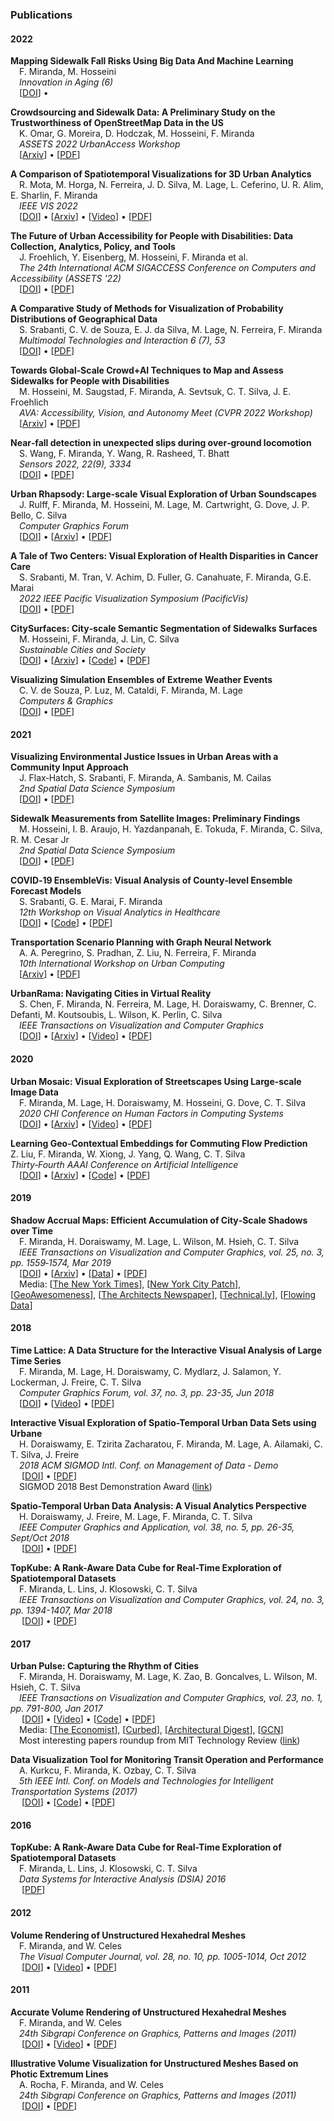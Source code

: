 ### Publications

#### 2022

**Mapping Sidewalk Fall Risks Using Big Data And Machine Learning**<br>
&emsp;F. Miranda, M. Hosseini<br>
&emsp;*Innovation in Aging (6)*<br>
&emsp;[[DOI](https://doi.org/10.1093/geroni/igac059.1104)] &#x2022;

**Crowdsourcing and Sidewalk Data: A Preliminary Study on the Trustworthiness of OpenStreetMap Data in the US**<br>
&emsp;K. Omar, G. Moreira, D. Hodczak, M. Hosseini, F. Miranda<br>
&emsp;*ASSETS 2022 UrbanAccess Workshop*<br>
&emsp;[[Arxiv](https://arxiv.org/abs/2210.02350)] &#x2022;
[[PDF](pdfs/OSM_trustworthiness_2022.pdf)]

**A Comparison of Spatiotemporal Visualizations for 3D Urban Analytics**<br>
&emsp;R. Mota, M. Horga, N. Ferreira, J. D. Silva, M. Lage, L. Ceferino, U. R. Alim, E. Sharlin, F. Miranda<br>
&emsp;*IEEE VIS 2022*<br>
&emsp;[[DOI](https://doi.org/10.48550/arXiv.2208.05370)] &#x2022; 
[[Arxiv](https://arxiv.org/abs/2208.05370)] &#x2022;
[[Video](https://youtu.be/3TBx-njP_sU)] &#x2022;
[[PDF](pdfs/3D_urban_vis_Vis2022.pdf)]

**The Future of Urban Accessibility for People with Disabilities: Data Collection, Analytics, Policy, and Tools**<br>
&emsp;J. Froehlich, Y. Eisenberg, M. Hosseini, F. Miranda et al.<br>
&emsp;*The 24th International ACM SIGACCESS Conference on Computers and Accessibility (ASSETS '22)*<br>
&emsp;[[DOI](https://dl.acm.org/doi/abs/10.1145/3517428.3550402)] &#x2022;
[[PDF](pdfs/future_sigaccess_2022.pdf)]

**A Comparative Study of Methods for Visualization of Probability Distributions of Geographical Data**<br>
&emsp;S. Srabanti, C. V. de Souza, E. J. da Silva, M. Lage, N. Ferreira, F. Miranda<br>
&emsp;*Multimodal Technologies and Interaction 6 (7), 53*<br>
&emsp;[[DOI](https://doi.org/10.3390/mti6070053)] &#x2022;
[[PDF](pdfs/spatial_uncertainty_2022.pdf)]

**Towards Global‑Scale Crowd+AI Techniques to Map and Assess Sidewalks for People with Disabilities**<br>
&emsp;M. Hosseini, M. Saugstad, F. Miranda, A. Sevtsuk, C. T. Silva, J. E. Froehlich<br>
&emsp;*AVA: Accessibility, Vision, and Autonomy Meet (CVPR 2022 Workshop)*<br>
&emsp;[[Arxiv](https://arxiv.org/abs/2206.13677)] &#x2022;
[[PDF](pdfs/towards_globalcrowdai_2022.pdf)]

**Near‑fall detection in unexpected slips during over‑ground locomotion**<br>
&emsp;S. Wang, F. Miranda, Y. Wang, R. Rasheed, T. Bhatt<br>
&emsp;*Sensors 2022, 22(9), 3334*<br>
&emsp;[[DOI](https://doi.org/10.3390/s22093334)] &#x2022;
[[PDF](pdfs/sensors-22-03334-v3.pdf)]

**Urban Rhapsody: Large‑scale Visual Exploration of Urban Soundscapes**<br>
&emsp;J. Rulff, F. Miranda, M. Hosseini, M. Lage, M. Cartwright, G. Dove, J. P. Bello, C. Silva<br>
&emsp;*Computer Graphics Forum*<br>
&emsp;[[DOI](https://doi.org/10.1111/cgf.14534)] &#x2022; 
[[Arxiv](https://arxiv.org/abs/2205.13064)] &#x2022;
[[PDF](pdfs/urban_rhapsody_2022.pdf)]

**A Tale of Two Centers: Visual Exploration of Health Disparities in Cancer Care**<br>
&emsp;S. Srabanti, M. Tran, V. Achim, D. Fuller, G. Canahuate, F. Miranda, G.E. Marai<br>
&emsp;*2022 IEEE Pacific Visualization Symposium (PacificVis)*<br>
&emsp;[[DOI](https://doi.org/10.1109/pacificvis53943.2022.00019)] &#x2022;
[[PDF](pdfs/tale_two_cities_2022.pdf)]

**CitySurfaces: City‑scale Semantic Segmentation of Sidewalks Surfaces**<br>
&emsp;M. Hosseini, F. Miranda, J. Lin, C. Silva<br>
&emsp;*Sustainable Cities and Society*<br>
&emsp;[[DOI](https://dx.doi.org/10.1016/j.scs.2021.103630)] &#x2022; 
[[Arxiv](https://arxiv.org/abs/2201.02260)] &#x2022; 
[[Code](https://github.com/VIDA-NYU/city-surfaces)] &#x2022;
[[PDF](pdfs/citysurfaces_2022.pdf)]

**Visualizing Simulation Ensembles of Extreme Weather Events**<br>
&emsp;C. V. de Souza, P. Luz, M. Cataldi, F. Miranda, M. Lage<br>
&emsp;*Computers & Graphics*<br>
&emsp;[[DOI](https://doi.org/10.1016/j.cag.2022.01.007)] &#x2022;
[[PDF](pdfs/x-weather_2022.pdf)]

#### 2021

**Visualizing Environmental Justice Issues in Urban Areas with a Community Input Approach**<br>
&emsp;J. Flax‑Hatch, S. Srabanti, F. Miranda, A. Sambanis, M. Cailas<br>
&emsp;*2nd Spatial Data Science Symposium*<br>
&emsp;[[DOI](https://doi.org/10.25436/E2Z30J)] &#x2022;
[[PDF](env-justice-sdss/env-justice-sdss.pdf)]

**Sidewalk Measurements from Satellite Images: Preliminary Findings**<br>
&emsp;M. Hosseini, I. B. Araujo, H. Yazdanpanah, E. Tokuda, F. Miranda, C. Silva, R. M. Cesar Jr<br>
&emsp;*2nd Spatial Data Science Symposium*<br>
&emsp;[[DOI](https://doi.org/10.25436/E2QG6F)] &#x2022;
[[PDF](sidewalk-sdss/sidewalk_measurements.pdf)]

**COVID‑19 EnsembleVis: Visual Analysis of County‑level Ensemble Forecast Models**<br>
&emsp;S. Srabanti, G. E. Marai, F. Miranda<br>
&emsp;*12th Workshop on Visual Analytics in Healthcare*<br>
&emsp;[[DOI](https://doi.org/10.1109/VAHC53616.2021.00005)] &#x2022; 
[[Code](https://github.com/uic-evl/covid-19-ensemblevis)] &#x2022;
[[PDF](covid-19-vahc/covid_ensemble.pdf)]

**Transportation Scenario Planning with Graph Neural Network**<br>
&emsp;A. A. Peregrino, S. Pradhan, Z. Liu, N. Ferreira, F. Miranda<br>
&emsp;*10th International Workshop on Urban Computing*<br>
&emsp;[[Arxiv](https://arxiv.org/abs/2110.13202)] &#x2022;
[[PDF](gmel-urbcomp/scenario_planning_gmel.pdf)]

**UrbanRama: Navigating Cities in Virtual Reality**<br>
&emsp;S. Chen, F. Miranda, N. Ferreira, M. Lage, H. Doraiswamy, C. Brenner, C. Defanti, M. Koutsoubis, L. Wilson, K. Perlin, C. Silva<br>
&emsp;*IEEE Transactions on Visualization and Computer Graphics*<br>
&emsp;[[DOI](https://doi.org/10.1109/TVCG.2021.3099012)] &#x2022; 
[[Arxiv](https://arxiv.org/abs/2112.06082)] &#x2022; 
[[Video](https://www.youtube.com/watch?v=M8BFZnxq-Qg)] &#x2022;
[[PDF](urbanrama/urbanrama.pdf)]

#### 2020

**Urban Mosaic: Visual Exploration of Streetscapes Using Large‑scale Image Data**<br>
&emsp;F. Miranda, M. Lage, H. Doraiswamy, M. Hosseini, G. Dove, C. T. Silva<br>
&emsp;*2020 CHI Conference on Human Factors in Computing Systems*<br>
&emsp;[[DOI](https://doi.org/10.1145/3313831.3376399)] &#x2022; 
[[Arxiv](https://arxiv.org/abs/2008.13321)] &#x2022;
[[Video](https://www.youtube.com/watch?v=Nrhk7lb3GUo)] &#x2022;
[[PDF](urban-mosaic/chi-2020-urban-mosaic.pdf)]

**Learning Geo‑Contextual Embeddings for Commuting Flow Prediction**<br>
Z. Liu, F. Miranda, W. Xiong, J. Yang, Q. Wang, C. T. Silva<br>
*Thirty‑Fourth AAAI Conference on Artificial Intelligence*<br>
&emsp;[[DOI](https://doi.org/10.1609/aaai.v34i01.5425)] &#x2022; 
[[Arxiv](https://arxiv.org/abs/2005.01690)] &#x2022; 
[[Code](https://github.com/jackmiemie/GMEL)] &#x2022;
[[PDF](gmel/aaai-2020-gmel.pdf)]

#### 2019

**Shadow Accrual Maps: Efficient Accumulation of City‑Scale Shadows over Time**<br>
&emsp;F. Miranda, H. Doraiswamy, M. Lage, L. Wilson, M. Hsieh, C. T. Silva<br>
&emsp;*IEEE Transactions on Visualization and Computer Graphics, vol. 25, no. 3, pp. 1559‑1574, Mar 2019*<br>
&emsp;[[DOI](https://doi.org/10.1109/TVCG.2018.2802945)] &#x2022; 
[[Arxiv](https://arxiv.org/abs/1907.04435)] &#x2022; 
[[Data](https://github.com/ViDA-NYU/shadow-accrual-maps/)] &#x2022;
[[PDF](shadow-accrual-maps/tvcg-2018-shadowaccrualmaps.pdf)]<br>
&emsp;Media: [[The New York Times](https://www.nytimes.com/interactive/2016/12/21/upshot/Mapping-the-Shadows-of-New-York-City.html)], [[New York City Patch](https://patch.com/new-york/new-york-city/nyc-shadow-map-how-much-shade-cast-your-street-city-buildings)], [[GeoAwesomeness](http://geoawesomeness.com/amazing-map-shows-shadows-new-york-city/)], [[The Architects Newspaper](https://archpaper.com/2016/12/new-york-city-shadow-map/)], [[Technical.ly](https://technical.ly/brooklyn/2016/12/23/building-shadow-map-new-york-times/)], [[Flowing Data](https://flowingdata.com/2016/12/22/map-of-new-york-city-shadows/)]


#### 2018

**Time Lattice: A Data Structure for the Interactive Visual Analysis of Large Time Series**<br>
&emsp;F. Miranda, M. Lage, H. Doraiswamy, C. Mydlarz, J. Salamon, Y. Lockerman, J. Freire, C. T. Silva<br>
&emsp;*Computer Graphics Forum, vol. 37, no. 3, pp. 23-35, Jun 2018*<br>
&emsp;[[DOI](https://doi.org/10.1111/cgf.13398)] &#x2022; 
[[Video](https://www.youtube.com/watch?v=BLRZUQgvMCE)] &#x2022;
[[PDF](time-lattice/cgf-2018-time-lattice.pdf)]

**Interactive Visual Exploration of Spatio-Temporal Urban Data Sets using Urbane**<br>
&emsp;H. Doraiswamy, E. Tzirita Zacharatou, F. Miranda, M. Lage, A. Ailamaki, C. T. Silva, J. Freire<br>
&emsp;*2018 ACM SIGMOD Intl. Conf. on Management of Data - Demo*<br>
&emsp; [[DOI](https://doi.org/10.1145/3183713.3193559)] &#x2022;
[[PDF](raster-join-demo/sigmod-2018-demo-raster-join.pdf)]<br>
&emsp;SIGMOD 2018 Best Demonstration Award ([link](https://sigmod.org/sigmod-awards/sigmod-best-demonstration-award/))

**Spatio-Temporal Urban Data Analysis: A Visual Analytics Perspective**<br>
&emsp;H. Doraiswamy, J. Freire, M. Lage, F. Miranda, C. T. Silva<br>
&emsp;*IEEE Computer Graphics and Application, vol. 38, no. 5, pp. 26-35, Sept/Oct 2018*<br>
&emsp; [[DOI](https://doi.org/10.1109/MCG.2018.053491728)] &#x2022;
[[PDF](spatio-temporal/spatio-temporal.pdf)]

**TopKube:  A Rank-Aware Data Cube for Real-Time Exploration of Spatiotemporal Datasets**<br>
&emsp;F. Miranda, L. Lins, J. Klosowski, C. T. Silva<br>
&emsp;*IEEE Transactions on Visualization and Computer Graphics, vol. 24, no. 3, pp. 1394-1407, Mar 2018*<br>
&emsp; [[DOI](https://doi.org/10.1109/TVCG.2017.2671341)] &#x2022;
[[PDF](topkube/tvcg-2017-topkube.pdf)]

#### 2017

**Urban Pulse: Capturing the Rhythm of Cities**<br>
&emsp;F. Miranda, H. Doraiswamy, M. Lage, K. Zao, B. Goncalves, L. Wilson, M. Hsieh, C. T. Silva<br>
&emsp;*IEEE Transactions on Visualization and Computer Graphics, vol. 23, no. 1, pp. 791-800, Jan 2017*<br>
&emsp; [[DOI](https://dx.doi.org/10.1109/TVCG.2016.2598585)] &#x2022; 
[[Video](https://www.youtube.com/watch?v=J70-Ns0cFnQ)] &#x2022; 
[[Code](https://github.com/ViDA-NYU/urban-pulse)] &#x2022;
[[PDF](urban-pulse/tvcg-2017-urbanpulse.pdf)]<br>
&emsp;Media: [[The Economist](http://www.economist.com/news/science-and-technology/21709002-places-people-have-pulsesif-only-you-know-how-measure-them-listen)], [[Curbed](https://www.curbed.com/2017/9/22/16350214/urban-pulse-planning-design-cities-nyu)], [[Architectural Digest](https://www.architecturaldigest.com/story/urban-pulse-uses-social-media-data-to-show-cities-in-a-new-light)], [[GCN](https://gcn.com/blogs/emerging-tech/2017/11/urban-pulse.aspx)]<br>
&emsp;Most interesting papers roundup from MIT Technology Review ([link](https://www.technologyreview.com/s/602291/the-best-of-the-physics-arxiv-week-ending-september-3-2016/))

**Data Visualization Tool for Monitoring Transit Operation and Performance**<br>
&emsp;A. Kurkcu, F. Miranda, K. Ozbay, C. T. Silva<br>
&emsp;*5th IEEE Intl.  Conf.  on Models and Technologies for Intelligent Transportation Systems (2017)*<br>
&emsp; [[DOI](https://doi.org/10.1109/MTITS.2017.8005584)] &#x2022; 
[[Code](https://github.com/ViDA-NYU/BusExplorer)] &#x2022;
[[PDF](bus/mt-its-2017-bus.pdf)]

#### 2016

**TopKube:  A Rank-Aware Data Cube for Real-Time Exploration of Spatiotemporal Datasets**<br>
&emsp;F. Miranda, L. Lins, J. Klosowski, C. T. Silva<br>
&emsp;*Data Systems for Interactive Analysis (DSIA) 2016*<br>
&emsp; [[PDF](topkube-short/dsia-2016-topkube.pdf)]

#### 2012

**Volume Rendering of Unstructured Hexahedral Meshes**<br>
&emsp;F. Miranda, and W. Celes<br>
&emsp;*The Visual Computer Journal, vol. 28, no. 10, pp. 1005-1014, Oct 2012*<br>
&emsp; [[DOI](https://doi.org/10.1007/s00371-012-0742-8)] &#x2022; 
[[Video](https://www.youtube.com/watch?v=jamFvXPFTuw)] &#x2022;
[[PDF](unstructured-hexahedral/tvc-unstructured-hexahedral.pdf)]

#### 2011

**Accurate Volume Rendering of Unstructured Hexahedral Meshes**<br>
&emsp;F. Miranda, and W. Celes<br>
&emsp;*24th Sibgrapi Conference on Graphics, Patterns and Images (2011)*<br>
&emsp; [[DOI](https://doi.org/10.1109/SIBGRAPI.2011.3)] &#x2022; 
[[Video](https://www.youtube.com/watch?v=jamFvXPFTuw)] &#x2022;
[[PDF](pdfs/vv-accurate.pdf)]
	
**Illustrative Volume Visualization for Unstructured Meshes Based on Photic Extremum Lines**<br>
&emsp;A. Rocha, F. Miranda, and W. Celes<br>
&emsp;*24th Sibgrapi Conference on Graphics, Patterns and Images (2011)*<br>
&emsp; [[DOI](https://doi.org/10.1109/SIBGRAPI.2011.20)] &#x2022;
[[PDF](pdfs/vv-pel.pdf)]


